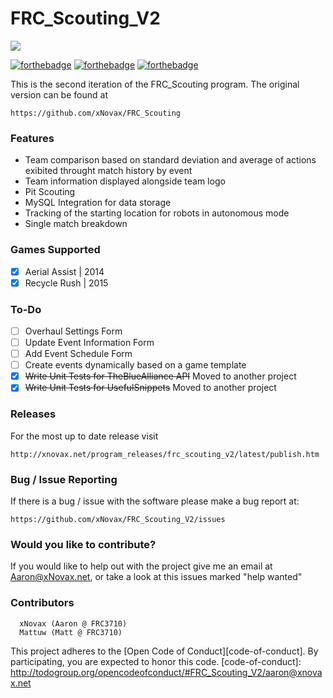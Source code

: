 FRC_Scouting_V2
===============

![](http://xnovax.net/wp-content/uploads/2015/04/RecycleRush_Scouting_UI.png)

[![forthebadge](http://forthebadge.com/images/badges/gluten-free.svg)](http://forthebadge.com)
[![forthebadge](http://forthebadge.com/images/badges/powered-by-oxygen.svg)](http://forthebadge.com)
[![forthebadge](http://forthebadge.com/images/badges/designed-in-ms-paint.svg)](http://forthebadge.com)

  This is the second iteration of the FRC_Scouting program. The original version can be found at
  
  ```
  https://github.com/xNovax/FRC_Scouting
  ```
### Features
- Team comparison based on standard deviation and average of actions exibited throught match history by event
- Team information displayed alongside team logo
- Pit Scouting
- MySQL Integration for data storage
- Tracking of the starting location for robots in autonomous mode
- Single match breakdown
  
### Games Supported
- [x] Aerial Assist | 2014
- [x] Recycle Rush | 2015

### To-Do
  - [ ] Overhaul Settings Form
  - [ ] Update Event Information Form
  - [ ] Add Event Schedule Form
  - [ ] Create events dynamically based on a game template
  - [x] ~~Write Unit Tests for TheBlueAlliance API~~ Moved to another project
  - [x] ~~Write Unit Tests for UsefulSnippets~~ Moved to another project

### Releases
For the most up to date release visit
```
http://xnovax.net/program_releases/frc_scouting_v2/latest/publish.htm
```

### Bug / Issue Reporting

If there is a bug / issue with the software please make a bug report at:
```
https://github.com/xNovax/FRC_Scouting_V2/issues
```

### Would you like to contribute?

If you would like to help out with the project give me an email at Aaron@xNovax.net, or take a look at this issues marked "help wanted"


### Contributors
```
  xNovax (Aaron @ FRC3710)
  Mattuw (Matt @ FRC3710)
```

This project adheres to the [Open Code of Conduct][code-of-conduct]. By participating, you are expected to honor this code.
[code-of-conduct]: http://todogroup.org/opencodeofconduct/#FRC_Scouting_V2/aaron@xnovax.net
